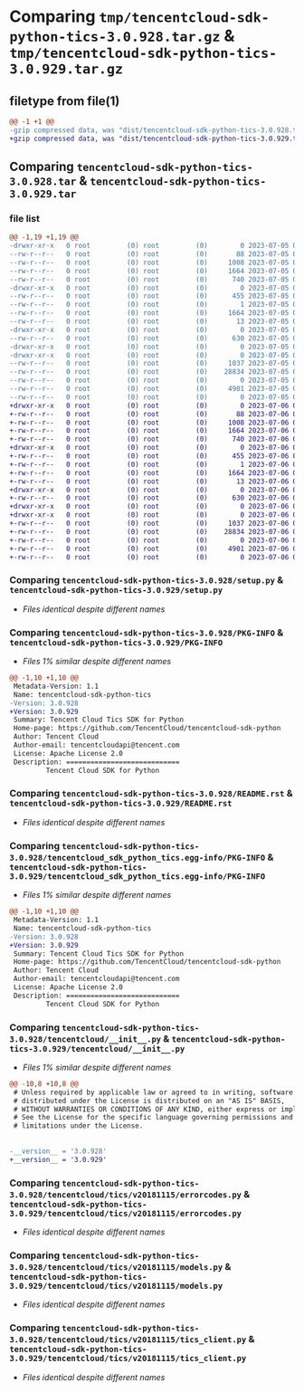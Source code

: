 # Comparing `tmp/tencentcloud-sdk-python-tics-3.0.928.tar.gz` & `tmp/tencentcloud-sdk-python-tics-3.0.929.tar.gz`

## filetype from file(1)

```diff
@@ -1 +1 @@
-gzip compressed data, was "dist/tencentcloud-sdk-python-tics-3.0.928.tar", last modified: Wed Jul  5 00:35:35 2023, max compression
+gzip compressed data, was "dist/tencentcloud-sdk-python-tics-3.0.929.tar", last modified: Thu Jul  6 00:36:23 2023, max compression
```

## Comparing `tencentcloud-sdk-python-tics-3.0.928.tar` & `tencentcloud-sdk-python-tics-3.0.929.tar`

### file list

```diff
@@ -1,19 +1,19 @@
-drwxr-xr-x   0 root         (0) root         (0)        0 2023-07-05 00:35:35.000000 tencentcloud-sdk-python-tics-3.0.928/
--rw-r--r--   0 root         (0) root         (0)       88 2023-07-05 00:35:35.000000 tencentcloud-sdk-python-tics-3.0.928/setup.cfg
--rw-r--r--   0 root         (0) root         (0)     1008 2023-07-05 00:35:34.000000 tencentcloud-sdk-python-tics-3.0.928/setup.py
--rw-r--r--   0 root         (0) root         (0)     1664 2023-07-05 00:35:35.000000 tencentcloud-sdk-python-tics-3.0.928/PKG-INFO
--rw-r--r--   0 root         (0) root         (0)      740 2023-07-05 00:35:34.000000 tencentcloud-sdk-python-tics-3.0.928/README.rst
-drwxr-xr-x   0 root         (0) root         (0)        0 2023-07-05 00:35:35.000000 tencentcloud-sdk-python-tics-3.0.928/tencentcloud_sdk_python_tics.egg-info/
--rw-r--r--   0 root         (0) root         (0)      455 2023-07-05 00:35:35.000000 tencentcloud-sdk-python-tics-3.0.928/tencentcloud_sdk_python_tics.egg-info/SOURCES.txt
--rw-r--r--   0 root         (0) root         (0)        1 2023-07-05 00:35:35.000000 tencentcloud-sdk-python-tics-3.0.928/tencentcloud_sdk_python_tics.egg-info/dependency_links.txt
--rw-r--r--   0 root         (0) root         (0)     1664 2023-07-05 00:35:35.000000 tencentcloud-sdk-python-tics-3.0.928/tencentcloud_sdk_python_tics.egg-info/PKG-INFO
--rw-r--r--   0 root         (0) root         (0)       13 2023-07-05 00:35:35.000000 tencentcloud-sdk-python-tics-3.0.928/tencentcloud_sdk_python_tics.egg-info/top_level.txt
-drwxr-xr-x   0 root         (0) root         (0)        0 2023-07-05 00:35:35.000000 tencentcloud-sdk-python-tics-3.0.928/tencentcloud/
--rw-r--r--   0 root         (0) root         (0)      630 2023-07-05 00:35:34.000000 tencentcloud-sdk-python-tics-3.0.928/tencentcloud/__init__.py
-drwxr-xr-x   0 root         (0) root         (0)        0 2023-07-05 00:35:35.000000 tencentcloud-sdk-python-tics-3.0.928/tencentcloud/tics/
-drwxr-xr-x   0 root         (0) root         (0)        0 2023-07-05 00:35:35.000000 tencentcloud-sdk-python-tics-3.0.928/tencentcloud/tics/v20181115/
--rw-r--r--   0 root         (0) root         (0)     1037 2023-07-05 00:35:34.000000 tencentcloud-sdk-python-tics-3.0.928/tencentcloud/tics/v20181115/errorcodes.py
--rw-r--r--   0 root         (0) root         (0)    28834 2023-07-05 00:35:34.000000 tencentcloud-sdk-python-tics-3.0.928/tencentcloud/tics/v20181115/models.py
--rw-r--r--   0 root         (0) root         (0)        0 2023-07-05 00:35:34.000000 tencentcloud-sdk-python-tics-3.0.928/tencentcloud/tics/v20181115/__init__.py
--rw-r--r--   0 root         (0) root         (0)     4901 2023-07-05 00:35:34.000000 tencentcloud-sdk-python-tics-3.0.928/tencentcloud/tics/v20181115/tics_client.py
--rw-r--r--   0 root         (0) root         (0)        0 2023-07-05 00:35:34.000000 tencentcloud-sdk-python-tics-3.0.928/tencentcloud/tics/__init__.py
+drwxr-xr-x   0 root         (0) root         (0)        0 2023-07-06 00:36:23.000000 tencentcloud-sdk-python-tics-3.0.929/
+-rw-r--r--   0 root         (0) root         (0)       88 2023-07-06 00:36:23.000000 tencentcloud-sdk-python-tics-3.0.929/setup.cfg
+-rw-r--r--   0 root         (0) root         (0)     1008 2023-07-06 00:36:23.000000 tencentcloud-sdk-python-tics-3.0.929/setup.py
+-rw-r--r--   0 root         (0) root         (0)     1664 2023-07-06 00:36:23.000000 tencentcloud-sdk-python-tics-3.0.929/PKG-INFO
+-rw-r--r--   0 root         (0) root         (0)      740 2023-07-06 00:36:23.000000 tencentcloud-sdk-python-tics-3.0.929/README.rst
+drwxr-xr-x   0 root         (0) root         (0)        0 2023-07-06 00:36:23.000000 tencentcloud-sdk-python-tics-3.0.929/tencentcloud_sdk_python_tics.egg-info/
+-rw-r--r--   0 root         (0) root         (0)      455 2023-07-06 00:36:23.000000 tencentcloud-sdk-python-tics-3.0.929/tencentcloud_sdk_python_tics.egg-info/SOURCES.txt
+-rw-r--r--   0 root         (0) root         (0)        1 2023-07-06 00:36:23.000000 tencentcloud-sdk-python-tics-3.0.929/tencentcloud_sdk_python_tics.egg-info/dependency_links.txt
+-rw-r--r--   0 root         (0) root         (0)     1664 2023-07-06 00:36:23.000000 tencentcloud-sdk-python-tics-3.0.929/tencentcloud_sdk_python_tics.egg-info/PKG-INFO
+-rw-r--r--   0 root         (0) root         (0)       13 2023-07-06 00:36:23.000000 tencentcloud-sdk-python-tics-3.0.929/tencentcloud_sdk_python_tics.egg-info/top_level.txt
+drwxr-xr-x   0 root         (0) root         (0)        0 2023-07-06 00:36:23.000000 tencentcloud-sdk-python-tics-3.0.929/tencentcloud/
+-rw-r--r--   0 root         (0) root         (0)      630 2023-07-06 00:36:23.000000 tencentcloud-sdk-python-tics-3.0.929/tencentcloud/__init__.py
+drwxr-xr-x   0 root         (0) root         (0)        0 2023-07-06 00:36:23.000000 tencentcloud-sdk-python-tics-3.0.929/tencentcloud/tics/
+drwxr-xr-x   0 root         (0) root         (0)        0 2023-07-06 00:36:23.000000 tencentcloud-sdk-python-tics-3.0.929/tencentcloud/tics/v20181115/
+-rw-r--r--   0 root         (0) root         (0)     1037 2023-07-06 00:36:23.000000 tencentcloud-sdk-python-tics-3.0.929/tencentcloud/tics/v20181115/errorcodes.py
+-rw-r--r--   0 root         (0) root         (0)    28834 2023-07-06 00:36:23.000000 tencentcloud-sdk-python-tics-3.0.929/tencentcloud/tics/v20181115/models.py
+-rw-r--r--   0 root         (0) root         (0)        0 2023-07-06 00:36:23.000000 tencentcloud-sdk-python-tics-3.0.929/tencentcloud/tics/v20181115/__init__.py
+-rw-r--r--   0 root         (0) root         (0)     4901 2023-07-06 00:36:23.000000 tencentcloud-sdk-python-tics-3.0.929/tencentcloud/tics/v20181115/tics_client.py
+-rw-r--r--   0 root         (0) root         (0)        0 2023-07-06 00:36:23.000000 tencentcloud-sdk-python-tics-3.0.929/tencentcloud/tics/__init__.py
```

### Comparing `tencentcloud-sdk-python-tics-3.0.928/setup.py` & `tencentcloud-sdk-python-tics-3.0.929/setup.py`

 * *Files identical despite different names*

### Comparing `tencentcloud-sdk-python-tics-3.0.928/PKG-INFO` & `tencentcloud-sdk-python-tics-3.0.929/PKG-INFO`

 * *Files 1% similar despite different names*

```diff
@@ -1,10 +1,10 @@
 Metadata-Version: 1.1
 Name: tencentcloud-sdk-python-tics
-Version: 3.0.928
+Version: 3.0.929
 Summary: Tencent Cloud Tics SDK for Python
 Home-page: https://github.com/TencentCloud/tencentcloud-sdk-python
 Author: Tencent Cloud
 Author-email: tencentcloudapi@tencent.com
 License: Apache License 2.0
 Description: ============================
         Tencent Cloud SDK for Python
```

### Comparing `tencentcloud-sdk-python-tics-3.0.928/README.rst` & `tencentcloud-sdk-python-tics-3.0.929/README.rst`

 * *Files identical despite different names*

### Comparing `tencentcloud-sdk-python-tics-3.0.928/tencentcloud_sdk_python_tics.egg-info/PKG-INFO` & `tencentcloud-sdk-python-tics-3.0.929/tencentcloud_sdk_python_tics.egg-info/PKG-INFO`

 * *Files 1% similar despite different names*

```diff
@@ -1,10 +1,10 @@
 Metadata-Version: 1.1
 Name: tencentcloud-sdk-python-tics
-Version: 3.0.928
+Version: 3.0.929
 Summary: Tencent Cloud Tics SDK for Python
 Home-page: https://github.com/TencentCloud/tencentcloud-sdk-python
 Author: Tencent Cloud
 Author-email: tencentcloudapi@tencent.com
 License: Apache License 2.0
 Description: ============================
         Tencent Cloud SDK for Python
```

### Comparing `tencentcloud-sdk-python-tics-3.0.928/tencentcloud/__init__.py` & `tencentcloud-sdk-python-tics-3.0.929/tencentcloud/__init__.py`

 * *Files 1% similar despite different names*

```diff
@@ -10,8 +10,8 @@
 # Unless required by applicable law or agreed to in writing, software
 # distributed under the License is distributed on an "AS IS" BASIS,
 # WITHOUT WARRANTIES OR CONDITIONS OF ANY KIND, either express or implied.
 # See the License for the specific language governing permissions and
 # limitations under the License.
 
 
-__version__ = '3.0.928'
+__version__ = '3.0.929'
```

### Comparing `tencentcloud-sdk-python-tics-3.0.928/tencentcloud/tics/v20181115/errorcodes.py` & `tencentcloud-sdk-python-tics-3.0.929/tencentcloud/tics/v20181115/errorcodes.py`

 * *Files identical despite different names*

### Comparing `tencentcloud-sdk-python-tics-3.0.928/tencentcloud/tics/v20181115/models.py` & `tencentcloud-sdk-python-tics-3.0.929/tencentcloud/tics/v20181115/models.py`

 * *Files identical despite different names*

### Comparing `tencentcloud-sdk-python-tics-3.0.928/tencentcloud/tics/v20181115/tics_client.py` & `tencentcloud-sdk-python-tics-3.0.929/tencentcloud/tics/v20181115/tics_client.py`

 * *Files identical despite different names*

